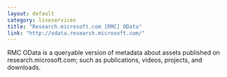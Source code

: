 ```yaml
---
layout: default
category: liveservices
title: "Research.microsoft.com [RMC] OData"
link: "http://odata.research.microsoft.com/"
---
```

RMC OData is a queryable version of metadata about assets published on research.microsoft.com; such as publications, videos, projects, and downloads.
